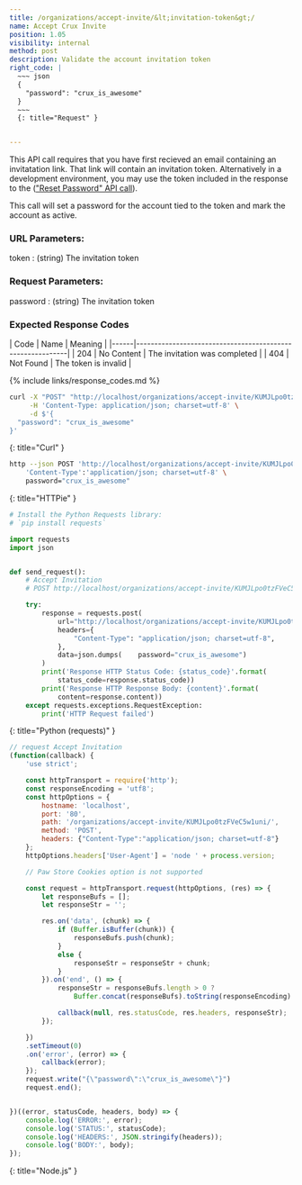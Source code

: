 ```yaml
---
title: /organizations/accept-invite/&lt;invitation-token&gt;/
name: Accept Crux Invite
position: 1.05
visibility: internal
method: post
description: Validate the account invitation token
right_code: |
  ~~~ json
  {
    "password": "crux_is_awesome"
  }
  ~~~
  {: title="Request" }


---
```

This API call requires that you have first recieved an email containing an invitatation link. That link will contain an invitation token. Alternatively in a development environment, you may use the token included in the response to the (["Reset Password" API call](#organizationpassword-reset)).

This call will set a password for the account tied to the token and mark the account as active.

### URL Parameters:

token
: (string) The invitation token

### Request Parameters:

password
: (string) The invitation token

### Expected Response Codes

| Code | Name       | Meaning                                      |
|------|-----------------------------------------------------------|
| 204  | No Content | The invitation was completed                 |
| 404  | Not Found  | The token is invalid                         |

{% include links/response_codes.md %}


~~~ bash
curl -X "POST" "http://localhost/organizations/accept-invite/KUMJLpo0tzFVeC5w1uni/" \
     -H 'Content-Type: application/json; charset=utf-8' \
     -d $'{
  "password": "crux_is_awesome"
}'

~~~
{: title="Curl" }

~~~ bash
http --json POST 'http://localhost/organizations/accept-invite/KUMJLpo0tzFVeC5w1uni/' \
    'Content-Type':'application/json; charset=utf-8' \
    password="crux_is_awesome"

~~~
{: title="HTTPie" }

~~~ python
# Install the Python Requests library:
# `pip install requests`

import requests
import json


def send_request():
    # Accept Invitation
    # POST http://localhost/organizations/accept-invite/KUMJLpo0tzFVeC5w1uni/

    try:
        response = requests.post(
            url="http://localhost/organizations/accept-invite/KUMJLpo0tzFVeC5w1uni/",
            headers={
                "Content-Type": "application/json; charset=utf-8",
            },
            data=json.dumps(    password="crux_is_awesome")
        )
        print('Response HTTP Status Code: {status_code}'.format(
            status_code=response.status_code))
        print('Response HTTP Response Body: {content}'.format(
            content=response.content))
    except requests.exceptions.RequestException:
        print('HTTP Request failed')

~~~
{: title="Python (requests)" }

~~~ javascript
// request Accept Invitation
(function(callback) {
    'use strict';

    const httpTransport = require('http');
    const responseEncoding = 'utf8';
    const httpOptions = {
        hostname: 'localhost',
        port: '80',
        path: '/organizations/accept-invite/KUMJLpo0tzFVeC5w1uni/',
        method: 'POST',
        headers: {"Content-Type":"application/json; charset=utf-8"}
    };
    httpOptions.headers['User-Agent'] = 'node ' + process.version;

    // Paw Store Cookies option is not supported

    const request = httpTransport.request(httpOptions, (res) => {
        let responseBufs = [];
        let responseStr = '';

        res.on('data', (chunk) => {
            if (Buffer.isBuffer(chunk)) {
                responseBufs.push(chunk);
            }
            else {
                responseStr = responseStr + chunk;
            }
        }).on('end', () => {
            responseStr = responseBufs.length > 0 ?
                Buffer.concat(responseBufs).toString(responseEncoding) : responseStr;

            callback(null, res.statusCode, res.headers, responseStr);
        });

    })
    .setTimeout(0)
    .on('error', (error) => {
        callback(error);
    });
    request.write("{\"password\":\"crux_is_awesome\"}")
    request.end();


})((error, statusCode, headers, body) => {
    console.log('ERROR:', error);
    console.log('STATUS:', statusCode);
    console.log('HEADERS:', JSON.stringify(headers));
    console.log('BODY:', body);
});

~~~
{: title="Node.js" }

